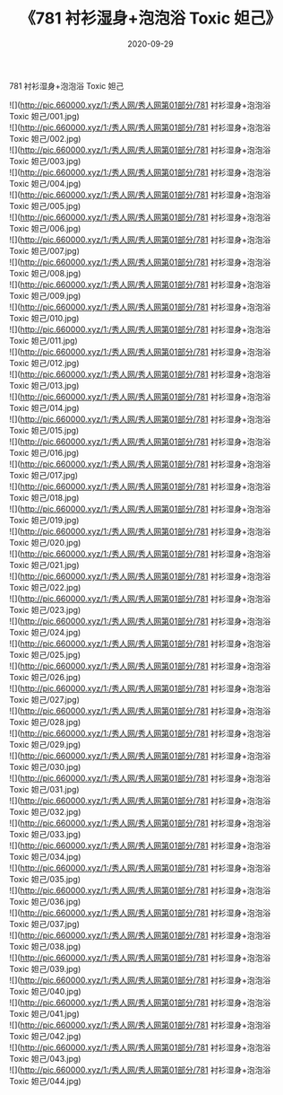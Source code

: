 ﻿---
layout: post
title:  《781 衬衫湿身+泡泡浴 Toxic 妲己》
date:   2020-09-29
img: http://pic.660000.xyz/1:/秀人网/秀人网第01部分/781 衬衫湿身+泡泡浴 Toxic 妲己/000.jpg
categories: [美女, 清纯, 唯美]
---

781 衬衫湿身+泡泡浴 Toxic 妲己

  ![](http://pic.660000.xyz/1:/秀人网/秀人网第01部分/781 衬衫湿身+泡泡浴 Toxic 妲己/001.jpg) <br> ![](http://pic.660000.xyz/1:/秀人网/秀人网第01部分/781 衬衫湿身+泡泡浴 Toxic 妲己/002.jpg) <br> ![](http://pic.660000.xyz/1:/秀人网/秀人网第01部分/781 衬衫湿身+泡泡浴 Toxic 妲己/003.jpg) <br> ![](http://pic.660000.xyz/1:/秀人网/秀人网第01部分/781 衬衫湿身+泡泡浴 Toxic 妲己/004.jpg) <br> ![](http://pic.660000.xyz/1:/秀人网/秀人网第01部分/781 衬衫湿身+泡泡浴 Toxic 妲己/005.jpg) <br> ![](http://pic.660000.xyz/1:/秀人网/秀人网第01部分/781 衬衫湿身+泡泡浴 Toxic 妲己/006.jpg) <br> ![](http://pic.660000.xyz/1:/秀人网/秀人网第01部分/781 衬衫湿身+泡泡浴 Toxic 妲己/007.jpg) <br> ![](http://pic.660000.xyz/1:/秀人网/秀人网第01部分/781 衬衫湿身+泡泡浴 Toxic 妲己/008.jpg) <br> ![](http://pic.660000.xyz/1:/秀人网/秀人网第01部分/781 衬衫湿身+泡泡浴 Toxic 妲己/009.jpg) <br> ![](http://pic.660000.xyz/1:/秀人网/秀人网第01部分/781 衬衫湿身+泡泡浴 Toxic 妲己/010.jpg) <br> ![](http://pic.660000.xyz/1:/秀人网/秀人网第01部分/781 衬衫湿身+泡泡浴 Toxic 妲己/011.jpg) <br> ![](http://pic.660000.xyz/1:/秀人网/秀人网第01部分/781 衬衫湿身+泡泡浴 Toxic 妲己/012.jpg) <br> ![](http://pic.660000.xyz/1:/秀人网/秀人网第01部分/781 衬衫湿身+泡泡浴 Toxic 妲己/013.jpg) <br> ![](http://pic.660000.xyz/1:/秀人网/秀人网第01部分/781 衬衫湿身+泡泡浴 Toxic 妲己/014.jpg) <br> ![](http://pic.660000.xyz/1:/秀人网/秀人网第01部分/781 衬衫湿身+泡泡浴 Toxic 妲己/015.jpg) <br> ![](http://pic.660000.xyz/1:/秀人网/秀人网第01部分/781 衬衫湿身+泡泡浴 Toxic 妲己/016.jpg) <br> ![](http://pic.660000.xyz/1:/秀人网/秀人网第01部分/781 衬衫湿身+泡泡浴 Toxic 妲己/017.jpg) <br> ![](http://pic.660000.xyz/1:/秀人网/秀人网第01部分/781 衬衫湿身+泡泡浴 Toxic 妲己/018.jpg) <br> ![](http://pic.660000.xyz/1:/秀人网/秀人网第01部分/781 衬衫湿身+泡泡浴 Toxic 妲己/019.jpg) <br> ![](http://pic.660000.xyz/1:/秀人网/秀人网第01部分/781 衬衫湿身+泡泡浴 Toxic 妲己/020.jpg) <br> ![](http://pic.660000.xyz/1:/秀人网/秀人网第01部分/781 衬衫湿身+泡泡浴 Toxic 妲己/021.jpg) <br> ![](http://pic.660000.xyz/1:/秀人网/秀人网第01部分/781 衬衫湿身+泡泡浴 Toxic 妲己/022.jpg) <br> ![](http://pic.660000.xyz/1:/秀人网/秀人网第01部分/781 衬衫湿身+泡泡浴 Toxic 妲己/023.jpg) <br> ![](http://pic.660000.xyz/1:/秀人网/秀人网第01部分/781 衬衫湿身+泡泡浴 Toxic 妲己/024.jpg) <br> ![](http://pic.660000.xyz/1:/秀人网/秀人网第01部分/781 衬衫湿身+泡泡浴 Toxic 妲己/025.jpg) <br> ![](http://pic.660000.xyz/1:/秀人网/秀人网第01部分/781 衬衫湿身+泡泡浴 Toxic 妲己/026.jpg) <br> ![](http://pic.660000.xyz/1:/秀人网/秀人网第01部分/781 衬衫湿身+泡泡浴 Toxic 妲己/027.jpg) <br> ![](http://pic.660000.xyz/1:/秀人网/秀人网第01部分/781 衬衫湿身+泡泡浴 Toxic 妲己/028.jpg) <br> ![](http://pic.660000.xyz/1:/秀人网/秀人网第01部分/781 衬衫湿身+泡泡浴 Toxic 妲己/029.jpg) <br> ![](http://pic.660000.xyz/1:/秀人网/秀人网第01部分/781 衬衫湿身+泡泡浴 Toxic 妲己/030.jpg) <br> ![](http://pic.660000.xyz/1:/秀人网/秀人网第01部分/781 衬衫湿身+泡泡浴 Toxic 妲己/031.jpg) <br> ![](http://pic.660000.xyz/1:/秀人网/秀人网第01部分/781 衬衫湿身+泡泡浴 Toxic 妲己/032.jpg) <br> ![](http://pic.660000.xyz/1:/秀人网/秀人网第01部分/781 衬衫湿身+泡泡浴 Toxic 妲己/033.jpg) <br> ![](http://pic.660000.xyz/1:/秀人网/秀人网第01部分/781 衬衫湿身+泡泡浴 Toxic 妲己/034.jpg) <br> ![](http://pic.660000.xyz/1:/秀人网/秀人网第01部分/781 衬衫湿身+泡泡浴 Toxic 妲己/035.jpg) <br> ![](http://pic.660000.xyz/1:/秀人网/秀人网第01部分/781 衬衫湿身+泡泡浴 Toxic 妲己/036.jpg) <br> ![](http://pic.660000.xyz/1:/秀人网/秀人网第01部分/781 衬衫湿身+泡泡浴 Toxic 妲己/037.jpg) <br> ![](http://pic.660000.xyz/1:/秀人网/秀人网第01部分/781 衬衫湿身+泡泡浴 Toxic 妲己/038.jpg) <br> ![](http://pic.660000.xyz/1:/秀人网/秀人网第01部分/781 衬衫湿身+泡泡浴 Toxic 妲己/039.jpg) <br> ![](http://pic.660000.xyz/1:/秀人网/秀人网第01部分/781 衬衫湿身+泡泡浴 Toxic 妲己/040.jpg) <br> ![](http://pic.660000.xyz/1:/秀人网/秀人网第01部分/781 衬衫湿身+泡泡浴 Toxic 妲己/041.jpg) <br> ![](http://pic.660000.xyz/1:/秀人网/秀人网第01部分/781 衬衫湿身+泡泡浴 Toxic 妲己/042.jpg) <br> ![](http://pic.660000.xyz/1:/秀人网/秀人网第01部分/781 衬衫湿身+泡泡浴 Toxic 妲己/043.jpg) <br> ![](http://pic.660000.xyz/1:/秀人网/秀人网第01部分/781 衬衫湿身+泡泡浴 Toxic 妲己/044.jpg) <br>